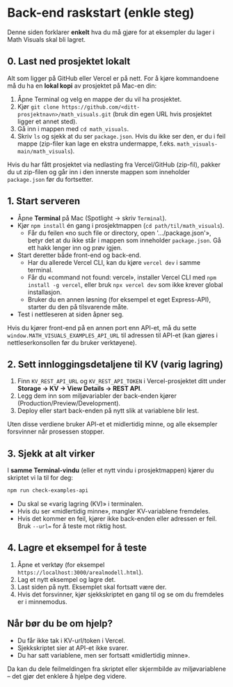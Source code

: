 # Back-end raskstart (enkle steg)

Denne siden forklarer **enkelt** hva du må gjøre for at eksempler du lager i Math Visuals skal bli lagret.

## 0. Last ned prosjektet lokalt

Alt som ligger på GitHub eller Vercel er på nett. For å kjøre kommandoene må du ha en **lokal kopi** av prosjektet på Mac-en din:

1. Åpne Terminal og velg en mappe der du vil ha prosjektet.
2. Kjør `git clone https://github.com/<ditt-prosjektnavn>/math_visuals.git` (bruk din egen URL hvis prosjektet ligger et annet sted).
3. Gå inn i mappen med `cd math_visuals`.
4. Skriv `ls` og sjekk at du ser `package.json`. Hvis du ikke ser den, er du i feil mappe (zip-filer kan lage en ekstra undermappe, f.eks. `math_visuals-main/math_visuals`).

Hvis du har fått prosjektet via nedlasting fra Vercel/GitHub (zip-fil), pakker du ut zip-filen og går inn i den innerste mappen som inneholder `package.json` før du fortsetter.

## 1. Start serveren

* Åpne **Terminal** på Mac (Spotlight → skriv `Terminal`).
* Kjør `npm install` én gang i prosjektmappen (`cd path/til/math_visuals`).
  * Får du feilen «no such file or directory, open '.../package.json'», betyr det at du ikke står i mappen som inneholder `package.json`. Gå ett hakk lenger inn og prøv igjen.
* Start deretter både front-end og back-end.
  * Har du allerede Vercel CLI, kan du kjøre `vercel dev` i samme terminal.
  * Får du «command not found: vercel», installer Vercel CLI med `npm install -g vercel`, eller bruk `npx vercel dev` som ikke krever global installasjon.
  * Bruker du en annen løsning (for eksempel et eget Express-API), starter du den på tilsvarende måte.
* Test i nettleseren at siden åpner seg.

Hvis du kjører front-end på en annen port enn API-et, må du sette `window.MATH_VISUALS_EXAMPLES_API_URL` til adressen til API-et (kan gjøres i nettleserkonsollen før du bruker verktøyene).

## 2. Sett innloggingsdetaljene til KV (varig lagring)

1. Finn `KV_REST_API_URL` og `KV_REST_API_TOKEN` i Vercel-prosjektet ditt under **Storage → KV → View Details → REST API**.
2. Legg dem inn som miljøvariabler der back-enden kjører (Production/Preview/Development).
3. Deploy eller start back-enden på nytt slik at variablene blir lest.

Uten disse verdiene bruker API-et et midlertidig minne, og alle eksempler forsvinner når prosessen stopper.

## 3. Sjekk at alt virker

I **samme Terminal-vindu** (eller et nytt vindu i prosjektmappen) kjører du skriptet vi la til for deg:

```bash
npm run check-examples-api
```

* Du skal se «varig lagring (KV)» i terminalen.
* Hvis du ser «midlertidig minne», mangler KV-variablene fremdeles.
* Hvis det kommer en feil, kjører ikke back-enden eller adressen er feil. Bruk `--url=` for å teste mot riktig host.

## 4. Lagre et eksempel for å teste

1. Åpne et verktøy (for eksempel `https://localhost:3000/arealmodell.html`).
2. Lag et nytt eksempel og lagre det.
3. Last siden på nytt. Eksemplet skal fortsatt være der.
4. Hvis det forsvinner, kjør sjekkskriptet en gang til og se om du fremdeles er i minnemodus.

## Når bør du be om hjelp?

* Du får ikke tak i KV-url/token i Vercel.
* Sjekkskriptet sier at API-et ikke svarer.
* Du har satt variablene, men ser fortsatt «midlertidig minne».

Da kan du dele feilmeldingen fra skriptet eller skjermbilde av miljøvariablene – det gjør det enklere å hjelpe deg videre.
